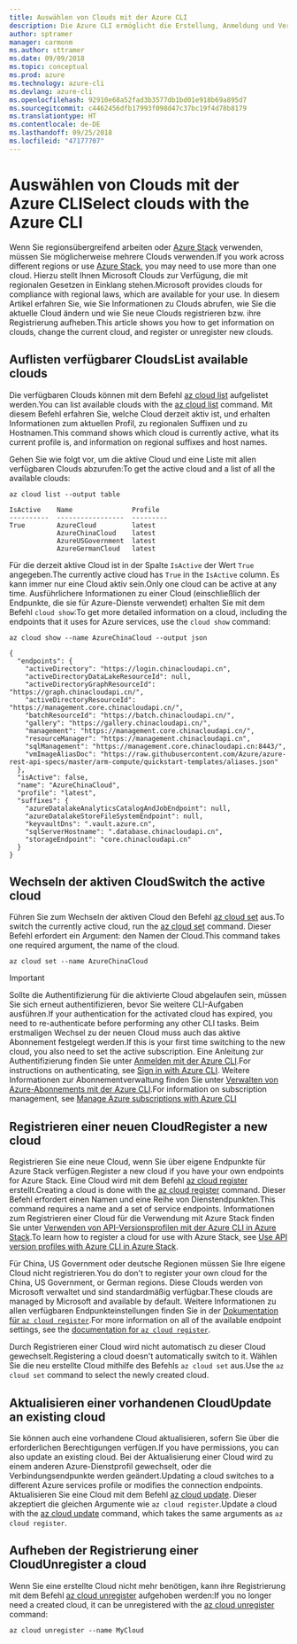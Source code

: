 ```yaml
---
title: Auswählen von Clouds mit der Azure CLI
description: Die Azure CLI ermöglicht die Erstellung, Anmeldung und Verwaltung von bzw. bei mehreren Clouds.
author: sptramer
manager: carmonm
ms.author: sttramer
ms.date: 09/09/2018
ms.topic: conceptual
ms.prod: azure
ms.technology: azure-cli
ms.devlang: azure-cli
ms.openlocfilehash: 92910e68a52fad3b3577db1bd01e918b69a895d7
ms.sourcegitcommit: c4462456dfb17993f098d47c37bc19f4d78b8179
ms.translationtype: HT
ms.contentlocale: de-DE
ms.lasthandoff: 09/25/2018
ms.locfileid: "47177707"
---
```

# <a name="select-clouds-with-the-azure-cli"></a><span data-ttu-id="abf33-103">Auswählen von Clouds mit der Azure CLI</span><span class="sxs-lookup"><span data-stu-id="abf33-103">Select clouds with the Azure CLI</span></span> 

<span data-ttu-id="abf33-104">Wenn Sie regionsübergreifend arbeiten oder [Azure Stack](https://docs.microsoft.com/azure/azure-stack/user/) verwenden, müssen Sie möglicherweise mehrere Clouds verwenden.</span><span class="sxs-lookup"><span data-stu-id="abf33-104">If you work across different regions or use [Azure Stack](https://docs.microsoft.com/azure/azure-stack/user/), you may need to use more than one cloud.</span></span> <span data-ttu-id="abf33-105">Hierzu stellt Ihnen Microsoft Clouds zur Verfügung, die mit regionalen Gesetzen in Einklang stehen.</span><span class="sxs-lookup"><span data-stu-id="abf33-105">Microsoft provides clouds for compliance with regional laws, which are available for your use.</span></span> <span data-ttu-id="abf33-106">In diesem Artikel erfahren Sie, wie Sie Informationen zu Clouds abrufen, wie Sie die aktuelle Cloud ändern und wie Sie neue Clouds registrieren bzw. ihre Registrierung aufheben.</span><span class="sxs-lookup"><span data-stu-id="abf33-106">This article shows you how to get information on clouds, change the current cloud, and register or unregister new clouds.</span></span>

## <a name="list-available-clouds"></a><span data-ttu-id="abf33-107">Auflisten verfügbarer Clouds</span><span class="sxs-lookup"><span data-stu-id="abf33-107">List available clouds</span></span>

<span data-ttu-id="abf33-108">Die verfügbaren Clouds können mit dem Befehl [az cloud list](/cli/azure/cloud#az-cloud-list) aufgelistet werden.</span><span class="sxs-lookup"><span data-stu-id="abf33-108">You can list available clouds with the [az cloud list](/cli/azure/cloud#az-cloud-list) command.</span></span> <span data-ttu-id="abf33-109">Mit diesem Befehl erfahren Sie, welche Cloud derzeit aktiv ist, und erhalten Informationen zum aktuellen Profil, zu regionalen Suffixen und zu Hostnamen.</span><span class="sxs-lookup"><span data-stu-id="abf33-109">This command shows which cloud is currently active, what its current profile is, and information on regional suffixes and host names.</span></span>

<span data-ttu-id="abf33-110">Gehen Sie wie folgt vor, um die aktive Cloud und eine Liste mit allen verfügbaren Clouds abzurufen:</span><span class="sxs-lookup"><span data-stu-id="abf33-110">To get the active cloud and a list of all the available clouds:</span></span>

```azurecli-interactive
az cloud list --output table
```

```output
IsActive    Name               Profile
----------  -----------------  ---------
True        AzureCloud         latest
            AzureChinaCloud    latest
            AzureUSGovernment  latest
            AzureGermanCloud   latest
```

<span data-ttu-id="abf33-111">Für die derzeit aktive Cloud ist in der Spalte `IsActive` der Wert `True` angegeben.</span><span class="sxs-lookup"><span data-stu-id="abf33-111">The currently active cloud has `True` in the `IsActive` column.</span></span> <span data-ttu-id="abf33-112">Es kann immer nur eine Cloud aktiv sein.</span><span class="sxs-lookup"><span data-stu-id="abf33-112">Only one cloud can be active at any time.</span></span> <span data-ttu-id="abf33-113">Ausführlichere Informationen zu einer Cloud (einschließlich der Endpunkte, die sie für Azure-Dienste verwendet) erhalten Sie mit dem Befehl `cloud show`:</span><span class="sxs-lookup"><span data-stu-id="abf33-113">To get more detailed information on a cloud, including the endpoints that it uses for Azure services, use the `cloud show` command:</span></span>

```azurecli-interactive
az cloud show --name AzureChinaCloud --output json
```

```output
{
  "endpoints": {
    "activeDirectory": "https://login.chinacloudapi.cn",
    "activeDirectoryDataLakeResourceId": null,
    "activeDirectoryGraphResourceId": "https://graph.chinacloudapi.cn/",
    "activeDirectoryResourceId": "https://management.core.chinacloudapi.cn/",
    "batchResourceId": "https://batch.chinacloudapi.cn/",
    "gallery": "https://gallery.chinacloudapi.cn/",
    "management": "https://management.core.chinacloudapi.cn/",
    "resourceManager": "https://management.chinacloudapi.cn",
    "sqlManagement": "https://management.core.chinacloudapi.cn:8443/",
    "vmImageAliasDoc": "https://raw.githubusercontent.com/Azure/azure-rest-api-specs/master/arm-compute/quickstart-templates/aliases.json"
  },
  "isActive": false,
  "name": "AzureChinaCloud",
  "profile": "latest",
  "suffixes": {
    "azureDatalakeAnalyticsCatalogAndJobEndpoint": null,
    "azureDatalakeStoreFileSystemEndpoint": null,
    "keyvaultDns": ".vault.azure.cn",
    "sqlServerHostname": ".database.chinacloudapi.cn",
    "storageEndpoint": "core.chinacloudapi.cn"
  }
}
```

## <a name="switch-the-active-cloud"></a><span data-ttu-id="abf33-114">Wechseln der aktiven Cloud</span><span class="sxs-lookup"><span data-stu-id="abf33-114">Switch the active cloud</span></span>

<span data-ttu-id="abf33-115">Führen Sie zum Wechseln der aktiven Cloud den Befehl [az cloud set](/cli/azure/cloud#az-cloud-set) aus.</span><span class="sxs-lookup"><span data-stu-id="abf33-115">To switch the currently active cloud, run the [az cloud set](/cli/azure/cloud#az-cloud-set) command.</span></span> <span data-ttu-id="abf33-116">Dieser Befehl erfordert ein Argument: den Namen der Cloud.</span><span class="sxs-lookup"><span data-stu-id="abf33-116">This command takes one required argument, the name of the cloud.</span></span>

```azurecli-interactive
az cloud set --name AzureChinaCloud
```

> [!IMPORTANT]
> <span data-ttu-id="abf33-117">Sollte die Authentifizierung für die aktivierte Cloud abgelaufen sein, müssen Sie sich erneut authentifizieren, bevor Sie weitere CLI-Aufgaben ausführen.</span><span class="sxs-lookup"><span data-stu-id="abf33-117">If your authentication for the activated cloud has expired, you need to re-authenticate before performing any other CLI tasks.</span></span> <span data-ttu-id="abf33-118">Beim erstmaligen Wechsel zu der neuen Cloud muss auch das aktive Abonnement festgelegt werden.</span><span class="sxs-lookup"><span data-stu-id="abf33-118">If this is your first time switching to the new cloud, you also need to set the active subscription.</span></span>
> <span data-ttu-id="abf33-119">Eine Anleitung zur Authentifizierung finden Sie unter [Anmelden mit der Azure CLI](authenticate-azure-cli.md).</span><span class="sxs-lookup"><span data-stu-id="abf33-119">For instructions on authenticating, see [Sign in with Azure CLI](authenticate-azure-cli.md).</span></span> <span data-ttu-id="abf33-120">Weitere Informationen zur Abonnementverwaltung finden Sie unter [Verwalten von Azure-Abonnements mit der Azure CLI](manage-azure-subscriptions-azure-cli.md).</span><span class="sxs-lookup"><span data-stu-id="abf33-120">For information on subscription management, see [Manage Azure subscriptions with Azure CLI](manage-azure-subscriptions-azure-cli.md)</span></span>

## <a name="register-a-new-cloud"></a><span data-ttu-id="abf33-121">Registrieren einer neuen Cloud</span><span class="sxs-lookup"><span data-stu-id="abf33-121">Register a new cloud</span></span>

<span data-ttu-id="abf33-122">Registrieren Sie eine neue Cloud, wenn Sie über eigene Endpunkte für Azure Stack verfügen.</span><span class="sxs-lookup"><span data-stu-id="abf33-122">Register a new cloud if you have your own endpoints for Azure Stack.</span></span> <span data-ttu-id="abf33-123">Eine Cloud wird mit dem Befehl [az cloud register](/cli/azure/cloud#az-cloud-register) erstellt.</span><span class="sxs-lookup"><span data-stu-id="abf33-123">Creating a cloud is done with the [az cloud register](/cli/azure/cloud#az-cloud-register) command.</span></span> <span data-ttu-id="abf33-124">Dieser Befehl erfordert einen Namen und eine Reihe von Dienstendpunkten.</span><span class="sxs-lookup"><span data-stu-id="abf33-124">This command requires a name and a set of service endpoints.</span></span> <span data-ttu-id="abf33-125">Informationen zum Registrieren einer Cloud für die Verwendung mit Azure Stack finden Sie unter [Verwenden von API-Versionsprofilen mit der Azure CLI in Azure Stack](/azure/azure-stack/user/azure-stack-version-profiles-azurecli2#connect-to-azure-stack).</span><span class="sxs-lookup"><span data-stu-id="abf33-125">To learn how to register a cloud for use with Azure Stack, see [Use API version profiles with Azure CLI in Azure Stack](/azure/azure-stack/user/azure-stack-version-profiles-azurecli2#connect-to-azure-stack).</span></span>

<span data-ttu-id="abf33-126">Für China, US Government oder deutsche Regionen müssen Sie Ihre eigene Cloud nicht registrieren.</span><span class="sxs-lookup"><span data-stu-id="abf33-126">You do don't to register your own cloud for the China, US Government, or German regions.</span></span> <span data-ttu-id="abf33-127">Diese Clouds werden von Microsoft verwaltet und sind standardmäßig verfügbar.</span><span class="sxs-lookup"><span data-stu-id="abf33-127">These clouds are managed by Microsoft and available by default.</span></span>  <span data-ttu-id="abf33-128">Weitere Informationen zu allen verfügbaren Endpunkteinstellungen finden Sie in der [Dokumentation für `az cloud register`](/cli/azure/cloud#az-cloud-register).</span><span class="sxs-lookup"><span data-stu-id="abf33-128">For more information on all of the available endpoint settings, see the [documentation for `az cloud register`](/cli/azure/cloud#az-cloud-register).</span></span>

<span data-ttu-id="abf33-129">Durch Registrieren einer Cloud wird nicht automatisch zu dieser Cloud gewechselt.</span><span class="sxs-lookup"><span data-stu-id="abf33-129">Registering a cloud doesn't automatically switch to it.</span></span> <span data-ttu-id="abf33-130">Wählen Sie die neu erstellte Cloud mithilfe des Befehls `az cloud set` aus.</span><span class="sxs-lookup"><span data-stu-id="abf33-130">Use the `az cloud set` command to select the newly created cloud.</span></span>

## <a name="update-an-existing-cloud"></a><span data-ttu-id="abf33-131">Aktualisieren einer vorhandenen Cloud</span><span class="sxs-lookup"><span data-stu-id="abf33-131">Update an existing cloud</span></span>

<span data-ttu-id="abf33-132">Sie können auch eine vorhandene Cloud aktualisieren, sofern Sie über die erforderlichen Berechtigungen verfügen.</span><span class="sxs-lookup"><span data-stu-id="abf33-132">If you have permissions, you can also update an existing cloud.</span></span> <span data-ttu-id="abf33-133">Bei der Aktualisierung einer Cloud wird zu einem anderen Azure-Dienstprofil gewechselt, oder die Verbindungsendpunkte werden geändert.</span><span class="sxs-lookup"><span data-stu-id="abf33-133">Updating a cloud switches to a different Azure services profile or modifies the connection endpoints.</span></span>
<span data-ttu-id="abf33-134">Aktualisieren Sie eine Cloud mit dem Befehl [az cloud update](/cli/azure/cloud#az-cloud-update). Dieser akzeptiert die gleichen Argumente wie `az cloud register`.</span><span class="sxs-lookup"><span data-stu-id="abf33-134">Update a cloud with the [az cloud update](/cli/azure/cloud#az-cloud-update) command, which takes the same arguments as `az cloud register`.</span></span>

## <a name="unregister-a-cloud"></a><span data-ttu-id="abf33-135">Aufheben der Registrierung einer Cloud</span><span class="sxs-lookup"><span data-stu-id="abf33-135">Unregister a cloud</span></span>

<span data-ttu-id="abf33-136">Wenn Sie eine erstellte Cloud nicht mehr benötigen, kann ihre Registrierung mit dem Befehl [az cloud unregister](/cli/azure/cloud#az-cloud-unregister) aufgehoben werden:</span><span class="sxs-lookup"><span data-stu-id="abf33-136">If you no longer need a created cloud, it can be unregistered with the [az cloud unregister](/cli/azure/cloud#az-cloud-unregister) command:</span></span>

```azurecli-interactive
az cloud unregister --name MyCloud
```
